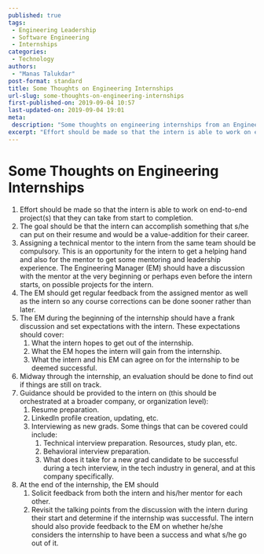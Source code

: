 ```yaml
---
published: true
tags:
 - Engineering Leadership
 - Software Engineering
 - Internships
categories:
 - Technology
authors:
 - "Manas Talukdar"
post-format: standard
title: Some Thoughts on Engineering Internships
url-slug: some-thoughts-on-engineering-internships
first-published-on: 2019-09-04 10:57
last-updated-on: 2019-09-04 19:01
meta:
 description: "Some thoughts on engineering internships from an Engineering Manager perspective."
excerpt: "Effort should be made so that the intern is able to work on end-to-end project(s) that they can take from start to completion."
---
```


# Some Thoughts on Engineering Internships

1. Effort should be made so that the intern is able to work on end-to-end project(s) that they can take from start to completion.
2. The goal should be that the intern can accomplish something that s/he can put on their resume and would be a value-addition for their career.
3. Assigning a technical mentor to the intern from the same team should be compulsory. This is an opportunity for the intern to get a helping hand and also for the mentor to get some mentoring and leadership experience. The Engineering Manager (EM) should have a discussion with the mentor at the very beginning or perhaps even before the intern starts, on possible projects for the intern.
4. The EM should get regular feedback from the assigned mentor as well as the intern so any course corrections can be done sooner rather than later.
5. The EM during the beginning of the internship should have a frank discussion and set expectations with the intern. These expectations should cover:
   1. What the intern hopes to get out of the internship.
   2. What the EM hopes the intern will gain from the internship.
   3. What the intern and his EM can agree on for the internship to be deemed successful.
6. Midway through the internship, an evaluation should be done to find out if things are still on track.
7. Guidance should be provided to the intern on (this should be orchestrated at a broader company, or organization level):
   1. Resume preparation.
   2. LinkedIn profile creation, updating, etc.
   3. Interviewing as new grads. Some things that can be covered could include:
      1. Technical interview preparation. Resources, study plan, etc.
      2. Behavioral interview preparation.
      3. What does it take for a new grad candidate to be successful during a tech interview, in the tech industry in general, and at this company specifically.
8. At the end of the internship, the EM should
   1. Solicit feedback from both the intern and his/her mentor for each other.
   2. Revisit the talking points from the discussion with the intern during their start and determine if the internship was successful. The intern should also provide feedback to the EM on whether he/she considers the internship to have been a success and what s/he go out of it.
